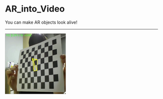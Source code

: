 # AR_into_Video
You can make AR objects look alive!

<hr>
<img src="/Screenshots/test.PNG" width='200' height='200'>

